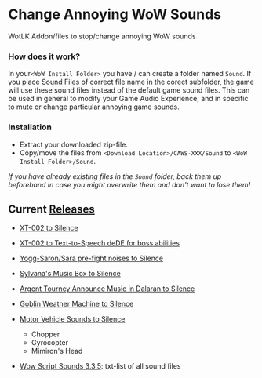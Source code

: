 # Change Annoying WoW Sounds
WotLK Addon/files to stop/change annoying WoW sounds

### How does it work?
In your`<WoW Install Folder>` you have / can create a folder named `Sound`. If you place Sound Files of correct file name in the corect subfolder, the game will use these sound files instead of the default game sound files. This can be used in general to modify your Game Audio Experience, and in specific to mute or change particular annoying game sounds.

### Installation
- Extract your downloaded zip-file.
- Copy/move the files from `<Download Location>/CAWS-XXX/Sound` to `<WoW Install Folder>/Sound`.

*If you have already existing files in the `Sound` folder, back them up beforehand in case you might overwrite them and don't want to lose them!*

## Current [Releases](https://github.com/telkar-rg/wow-ChangeAnnoyingWowSounds/releases)
- [XT-002 to Silence](https://github.com/telkar-rg/wow-ChangeAnnoyingWowSounds/releases/download/r1/CAWS.XT002.Silent.zip)
- [XT-002 to Text-to-Speech deDE for boss abilities](https://github.com/telkar-rg/wow-ChangeAnnoyingWowSounds/releases/download/r1/CAWS.XT002.TTS.deDE.zip)
- [Yogg-Saron/Sara pre-fight noises to Silence](https://github.com/telkar-rg/wow-ChangeAnnoyingWowSounds/releases/download/r1/CAWS.Yogg.Sara.Prefight.Silent.zip)
- [Sylvana's Music Box to Silence](https://github.com/telkar-rg/wow-ChangeAnnoyingWowSounds/releases/download/r1/CAWS.Lament.Highborne.Silent.zip)
- [Argent Tourney Announce Music in Dalaran to Silence](https://github.com/telkar-rg/wow-ChangeAnnoyingWowSounds/releases/download/r1/CAWS.Argent.Tourney.Announce.Silent.zip)
- [Goblin Weather Machine to Silence](https://github.com/telkar-rg/wow-ChangeAnnoyingWowSounds/releases/download/r1/CAWS.Goblin.Weather.Machine.Silent.zip)
- [Motor Vehicle Sounds to Silence](https://github.com/telkar-rg/wow-ChangeAnnoyingWowSounds/releases/download/r1/CAWS.Motor.Vehicle.Sounds.Silent.zip)
  - Chopper
  - Gyrocopter
  - Mimiron's Head

- [Wow Script Sounds 3.3.5](https://github.com/telkar-rg/wow-ChangeAnnoyingWowSounds/releases/download/r2/Wow.Script.Sounds.3.3.5.zip): txt-list of all sound files
